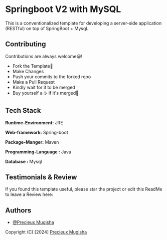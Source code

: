 # Springboot V2 with MySQL

This is a conventionalized template for developing a server-side application (RESTful) on top of SpringBoot + Mysql.

## Contributing

Contributions are always welcome😀!

- Fork the Template🍴
- Make Changes
- Push your commits to the forked repo
- Make a Pull Request
- Kindly wait for it to be merged
- Buy yourself a ☕ if it's merged🎉

  
## Tech Stack


**Runtime-Environment:** JRE

**Web-framework:** Spring-boot

**Package-Manger:** Maven

**Programming-Language :** Java

**Database :** Mysql


## Testimonials & Review

If you found this template useful, please star the project or edit this ReadMe to leave a Review here:
  
## Authors
- [@Precieux Mugisha](https://www.github.com/mugishap)


Copyright (C) [2024] [Precieux Mugisha](https://www.github.com/mugishap)

